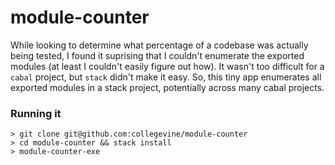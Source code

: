 # module-counter

While looking to determine what percentage of a codebase was actually being tested, I found it suprising that I couldn't enumerate the exported modules (at least I couldn't easily figure out how). It wasn't too difficult for a `cabal` project, but `stack` didn't make it easy. So, this tiny app enumerates all exported modules in a stack project, potentially across many cabal projects.

### Running it

```
> git clone git@github.com:collegevine/module-counter
> cd module-counter && stack install
> module-counter-exe
```
